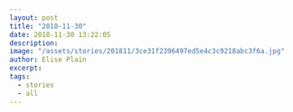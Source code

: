 ```yaml
---
layout: post
title: "2018-11-30"
date: 2018-11-30 13:22:05
description: 
image: "/assets/stories/201811/3ce31f2396497ed5e4c3c9218abc3f6a.jpg"
author: Elise Plain
excerpt: 
tags: 
  - stories
  - all
---
```



<p></p>
